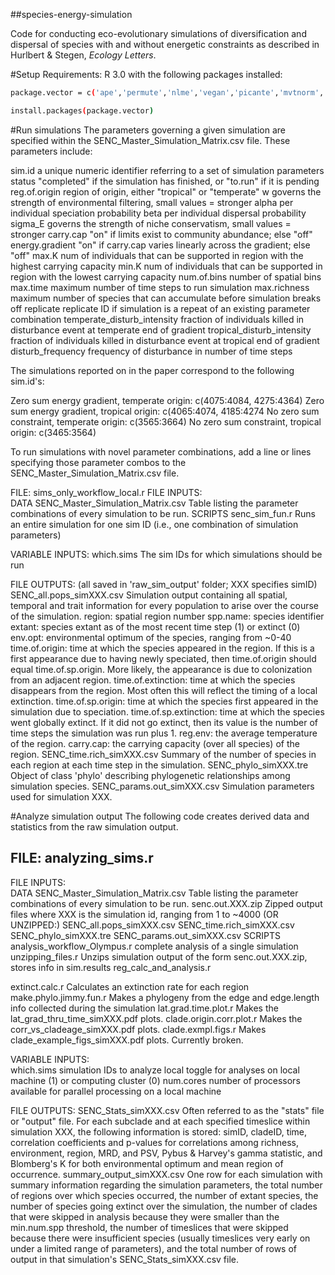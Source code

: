 ##species-energy-simulation


Code for conducting eco-evolutionary simulations of diversification and dispersal of species with and without energetic constraints as described in Hurlbert &
Stegen, *Ecology Letters*.

#Setup
Requirements: R 3.0 with the following packages installed:

```sh
package.vector = c('ape','permute','nlme','vegan','picante','mvtnorm','caper','paleotree','plyr','phytools','apTreeshape','foreach','doParallel')

install.packages(package.vector)
```

#Run simulations
The parameters governing a given simulation are specified within the SENC_Master_Simulation_Matrix.csv
file. These parameters include:

sim.id	 	a unique numeric identifier referring to a set of simulation parameters
status	 	"completed" if the simulation has finished, or "to.run" if it is pending
reg.of.origin 	region of origin, either "tropical" or "temperate"
w		governs the strength of environmental filtering, small values = stronger
alpha		per individual speciation probability
beta		per individual dispersal probability
sigma_E		governs the strength of niche conservatism, small values = stronger
carry.cap	"on" if limits exist to community abundance; else "off"
energy.gradient	"on" if carry.cap varies linearly across the gradient; else "off"
max.K		num of individuals that can be supported in region with the highest carrying capacity
min.K		num of individuals that can be supported in region with the lowest carrying capacity
num.of.bins	number of spatial bins
max.time	maximum number of time steps to run simulation
max.richness	maximum number of species that can accumulate before simulation breaks off
replicate	replicate ID if simulation is a repeat of an existing parameter combination
temperate_disturb_intensity	fraction of individuals killed in disturbance event at temperate end of gradient
tropical_disturb_intensity	fraction of individuals killed in disturbance event at tropical end of gradient
disturb_frequency		frequency of disturbance in number of time steps

The simulations reported on in the paper correspond to the following sim.id's:

Zero sum energy gradient, temperate origin: c(4075:4084, 4275:4364)
Zero sum energy gradient, tropical origin: c(4065:4074, 4185:4274
No zero sum constraint, temperate origin: c(3565:3664)
No zero sum constraint, tropical origin: c(3465:3564)

To run simulations with novel parameter combinations, add a line or lines specifying those parameter combos
to the SENC_Master_Simulation_Matrix.csv file. 

FILE:   sims_only_workflow_local.r
FILE INPUTS:   
 DATA
  SENC_Master_Simulation_Matrix.csv 
    Table listing the parameter combinations of every simulation to be run.
 SCRIPTS
  senc_sim_fun.r
    Runs an entire simulation for one sim ID (i.e., one combination of simulation parameters)

VARIABLE INPUTS:
  which.sims
    The sim IDs for which simulations should be run

FILE OUTPUTS:   (all saved in 'raw_sim_output' folder; XXX specifies simID)
  SENC_all.pops_simXXX.csv
    Simulation output containing all spatial, temporal and trait information for every
    population to arise over the course of the simulation.
    region:   spatial region number
    spp.name:   species identifier
    extant:   species extant as of the most recent time step (1) or extinct (0)
    env.opt:   environmental optimum of the species, ranging from ~0-40
    time.of.origin:   time at which the species appeared in the region. If this is a first
      appearance due to having newly speciated, then time.of.origin should equal
      time.of.sp.origin. More likely, the appearance is due to colonization from an
      adjacent region.
    time.of.extinction:   time at which the species disappears from the region. Most often
      this will reflect the timing of a local extinction.
    time.of.sp.origin:   time at which the species first appeared in the simulation due to
      speciation.
    time.of.sp.extinction:   time at which the species went globally extinct. If it did not
      go extinct, then its value is the number of time steps the simulation was run plus 1.
    reg.env:   the average temperature of the region.
    carry.cap:   the carrying capacity (over all species) of the region.
  SENC_time.rich_simXXX.csv
    Summary of the number of species in each region at each time step in the simulation.
  SENC_phylo_simXXX.tre
    Object of class 'phylo' describing phylogenetic relationships among simulation species.
  SENC_params.out_simXXX.csv
    Simulation parameters used for simulation XXX.


#Analyze simulation output
The following code creates derived data and statistics from the raw simulation output.

FILE:   analyzing_sims.r
---------------------------------
FILE INPUTS:   
 DATA
  SENC_Master_Simulation_Matrix.csv 
    Table listing the parameter combinations of every simulation to be run.
  senc.out.XXX.zip
    Zipped output files where XXX is the simulation id, ranging from 1 to ~4000
  (OR UNZIPPED:)
  SENC_all.pops_simXXX.csv
  SENC_time.rich_simXXX.csv
  SENC_phylo_simXXX.tre
  SENC_params.out_simXXX.csv
 SCRIPTS
  analysis_workflow_Olympus.r
    complete analysis of a single simulation
  unzipping_files.r
    Unzips simulation output of the form senc.out.XXX.zip, stores info in sim.results
  reg_calc_and_analysis.r
    
  extinct.calc.r
    Calculates an extinction rate for each region
  make.phylo.jimmy.fun.r
    Makes a phylogeny from the edge and edge.length info collected during the simulation
  lat.grad.time.plot.r
    Makes the lat_grad_thru_time_simXXX.pdf plots.
  clade.origin.corr.plot.r
    Makes the corr_vs_cladeage_simXXX.pdf plots.
  clade.exmpl.figs.r 
    Makes clade_example_figs_simXXX.pdf plots. Currently broken.

VARIABLE INPUTS:   
  which.sims
    simulation IDs to analyze
  local
    toggle for analyses on local machine (1) or computing cluster (0)
  num.cores
    number of processors available for parallel processing on a local machine


FILE OUTPUTS:
  SENC_Stats_simXXX.csv
    Often referred to as the "stats" file or "output" file. For each subclade and at
    each specified timeslice within simulation XXX, the following information is stored:
    simID, cladeID, time, correlation coefficients and p-values for correlations among
    richness, environment, region, MRD, and PSV, Pybus & Harvey's gamma statistic, and
    Blomberg's K for both environmental optimum and mean region of occurrence.
  summary_output_simXXX.csv
    One row for each simulation with summary information regarding the simulation
    parameters, the total number of regions over which species occurred, the number of 
    extant species, the number of species going extinct over the simulation, the number
    of clades that were skipped in analysis because they were smaller than the min.num.spp
    threshold, the number of timeslices that were skipped because there were insufficient
    species (usually timeslices very early on under a limited range of parameters), and
    the total number of rows of output in that simulation's SENC_Stats_simXXX.csv file.